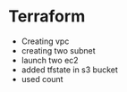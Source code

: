 # Terraform
- Creating vpc 
- creating two subnet
- launch two ec2 
- added tfstate in s3 bucket
- used count
